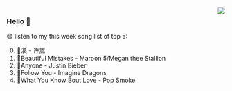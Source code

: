 <img align="right"  src="https://github-readme-stats.vercel.app/api/top-langs/?username=kvnZero" />

### Hello 👋

😄 listen to my this week song list of top 5:

0. 🌈浪 - 许嵩
1. 🌈Beautiful Mistakes - Maroon 5/Megan thee Stallion
2. 🌈Anyone - Justin Bieber
3. 🌈Follow You - Imagine Dragons
4. 🌈What You Know Bout Love - Pop Smoke

